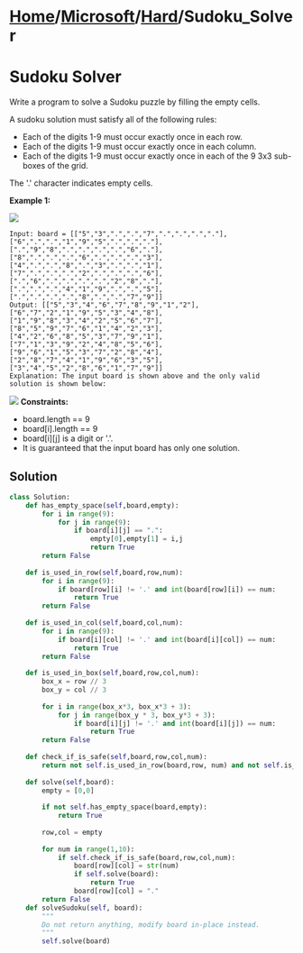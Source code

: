 # [Home](./../..)/[Microsoft](./..)/[Hard](./)/Sudoku_Solver
<h1>Sudoku Solver</h1>

<p>
Write a program to solve a Sudoku puzzle by filling the empty cells.

A sudoku solution must satisfy all of the following rules:
</p>

- Each of the digits 1-9 must occur exactly once in each row.
- Each of the digits 1-9 must occur exactly once in each column.
- Each of the digits 1-9 must occur exactly once in each of the 9 3x3 sub-boxes of the grid.

The '.' character indicates empty cells.
</p>

<b>Example 1:</b>
  
<img src="https://upload.wikimedia.org/wikipedia/commons/thumb/f/ff/Sudoku-by-L2G-20050714.svg/250px-Sudoku-by-L2G-20050714.svg.png">  

    Input: board = [["5","3",".",".","7",".",".",".","."],["6",".",".","1","9","5",".",".","."],[".","9","8",".",".",".",".","6","."],["8",".",".",".","6",".",".",".","3"],["4",".",".","8",".","3",".",".","1"],["7",".",".",".","2",".",".",".","6"],[".","6",".",".",".",".","2","8","."],[".",".",".","4","1","9",".",".","5"],[".",".",".",".","8",".",".","7","9"]]
    Output: [["5","3","4","6","7","8","9","1","2"],["6","7","2","1","9","5","3","4","8"],["1","9","8","3","4","2","5","6","7"],["8","5","9","7","6","1","4","2","3"],["4","2","6","8","5","3","7","9","1"],["7","1","3","9","2","4","8","5","6"],["9","6","1","5","3","7","2","8","4"],["2","8","7","4","1","9","6","3","5"],["3","4","5","2","8","6","1","7","9"]]
    Explanation: The input board is shown above and the only valid solution is shown below:

<img src="https://upload.wikimedia.org/wikipedia/commons/thumb/3/31/Sudoku-by-L2G-20050714_solution.svg/250px-Sudoku-by-L2G-20050714_solution.svg.png">
<b>Constraints:</b>

- board.length == 9
- board[i].length == 9
- board[i][j] is a digit or '.'.
- It is guaranteed that the input board has only one solution.

<h2>Solution</h2>

```python
class Solution:
    def has_empty_space(self,board,empty):
        for i in range(9):
            for j in range(9):
                if board[i][j] == ".":
                    empty[0],empty[1] = i,j
                    return True           
        return False
    
    def is_used_in_row(self,board,row,num):
        for i in range(9):
            if board[row][i] != '.' and int(board[row][i]) == num:
                return True
        return False
    
    def is_used_in_col(self,board,col,num):
        for i in range(9):
            if board[i][col] != '.' and int(board[i][col]) == num:
                return True
        return False
        
    def is_used_in_box(self,board,row,col,num):
        box_x = row // 3
        box_y = col // 3
    
        for i in range(box_x*3, box_x*3 + 3):
            for j in range(box_y * 3, box_y*3 + 3):
                if board[i][j] != '.' and int(board[i][j]) == num:
                    return True
        return False    
    
    def check_if_is_safe(self,board,row,col,num):
        return not self.is_used_in_row(board,row, num) and not self.is_used_in_col(board,col, num) and not self.is_used_in_box(board,row,col, num)
    
    def solve(self,board):
        empty = [0,0]
        
        if not self.has_empty_space(board,empty):
            return True
        
        row,col = empty
        
        for num in range(1,10):
            if self.check_if_is_safe(board,row,col,num):
                board[row][col] = str(num)
                if self.solve(board):
                    return True
                board[row][col] = "."
        return False
    def solveSudoku(self, board):
        """
        Do not return anything, modify board in-place instead.
        """
        self.solve(board)
```
